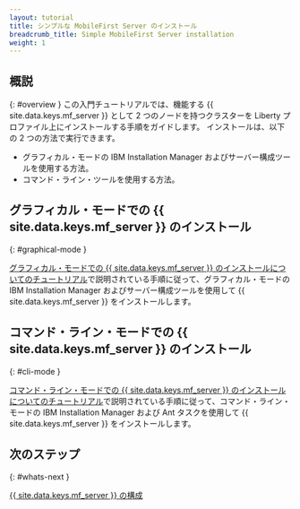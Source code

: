 ```yaml
---
layout: tutorial
title: シンプルな MobileFirst Server のインストール
breadcrumb_title: Simple MobileFirst Server installation
weight: 1
---
```

<!-- NLS_CHARSET=UTF-8 -->
## 概説
{: #overview }
この入門チュートリアルでは、機能する {{ site.data.keys.mf_server }} として 2 つのノードを持つクラスターを Liberty プロファイル上にインストールする手順をガイドします。 インストールは、以下の 2 つの方法で実行できます。
* グラフィカル・モードの IBM Installation Manager およびサーバー構成ツールを使用する方法。
* コマンド・ライン・ツールを使用する方法。

## グラフィカル・モードでの {{ site.data.keys.mf_server }} のインストール
{: #graphical-mode }

[グラフィカル・モードでの {{ site.data.keys.mf_server }} のインストールについてのチュートリアル](tutorials/graphical-mode)で説明されている手順に従って、グラフィカル・モードの IBM Installation Manager およびサーバー構成ツールを使用して {{ site.data.keys.mf_server }} をインストールします。

## コマンド・ライン・モードでの {{ site.data.keys.mf_server }} のインストール
{: #cli-mode }

[コマンド・ライン・モードでの {{ site.data.keys.mf_server }} のインストールについてのチュートリアル](tutorials/command-line)で説明されている手順に従って、コマンド・ライン・モードの IBM Installation Manager および Ant タスクを使用して {{ site.data.keys.mf_server }} をインストールします。

## 次のステップ
{: #whats-next }

[{{ site.data.keys.mf_server }} の構成](../server-configuration)
